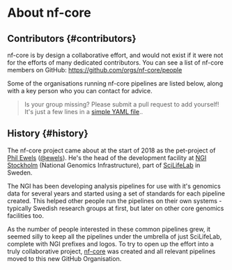 # About nf-core

## Contributors {#contributors}
nf-core is by design a collaborative effort, and would not exist if it were not for the efforts of many dedicated contributors. You can see a list of nf-core members on GitHub: https://github.com/orgs/nf-core/people

Some of the organisations running nf-core pipelines are listed below, along with a key person who you can contact for advice.

> Is your group missing? Please submit a pull request to add yourself!
> It's just a few lines in a [simple YAML file](https://github.com/nf-core/nf-co.re/blob/master/nf-core-contributors.yaml)..

<!-- #### CONTRIBUTORS #### -->

## History {#history}
The nf-core project came about at the start of 2018 as the pet-project of [Phil Ewels](http://phil.ewels.co.uk/) ([@ewels](https://github.com/ewels/)). He's the head of the development facility at [NGI Stockholm](https://ngisweden.scilifelab.se/) (National Genomics Infrastructure), part of [SciLifeLab](https://www.scilifelab.se/) in Sweden.

The NGI has been developing analysis pipelines for use with it's genomics data for several years and started using a set of standards for each pipeline created. This helped other people run the pipelines on their own systems - typically Swedish research groups at first, but later on other core genomics facilities too.

As the number of people interested in these common pipelines grew, it seemed silly to keep all the pipelines under the umbrella of just SciLifeLab, complete with NGI prefixes and logos. To try to open up the effort into a truly collaborative project, [nf-core](https://github.com/nf-core) was created and all relevant pipelines moved to this new GitHub Organisation.
